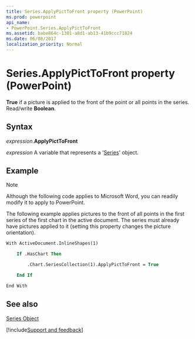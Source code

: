 ```yaml
---
title: Series.ApplyPictToFront property (PowerPoint)
ms.prod: powerpoint
api_name:
- PowerPoint.Series.ApplyPictToFront
ms.assetid: babe864c-1301-a8d1-ab13-41b9ccc71824
ms.date: 06/08/2017
localization_priority: Normal
---
```



# Series.ApplyPictToFront property (PowerPoint)

 **True** if a picture is applied to the front of the point or all points in the series. Read/write **Boolean**.


## Syntax

_expression_.**ApplyPictToFront**

_expression_ A variable that represents a '[Series](PowerPoint.Series.md)' object.


## Example




> [!NOTE] 
> Although the following code applies to Microsoft Word, you can readily modify it to apply to PowerPoint.

The following example applies pictures to the front of all points in the first series of the first chart in the active document. The series must already have pictures applied to it (setting this property changes the picture orientation).




```vb
With ActiveDocument.InlineShapes(1)

    If .HasChart Then

        .Chart.SeriesCollection(1).ApplyPictToFront = True

    End If

End With
```


## See also


[Series Object](PowerPoint.Series.md)

[!include[Support and feedback](~/includes/feedback-boilerplate.md)]